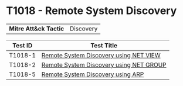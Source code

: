 # T1018 - Remote System Discovery
|||
|-|-|
|**Mitre Att&ck Tactic**|Discovery|

|Test ID|Test Title|
|-|-|
|T1018-1|[Remote System Discovery using NET VIEW](./T1018-1/)|
|T1018-2|[Remote System Discovery using NET GROUP](./T1018-2/)|
|T1018-5|[Remote System Discovery using ARP](./T1018-5/)|
